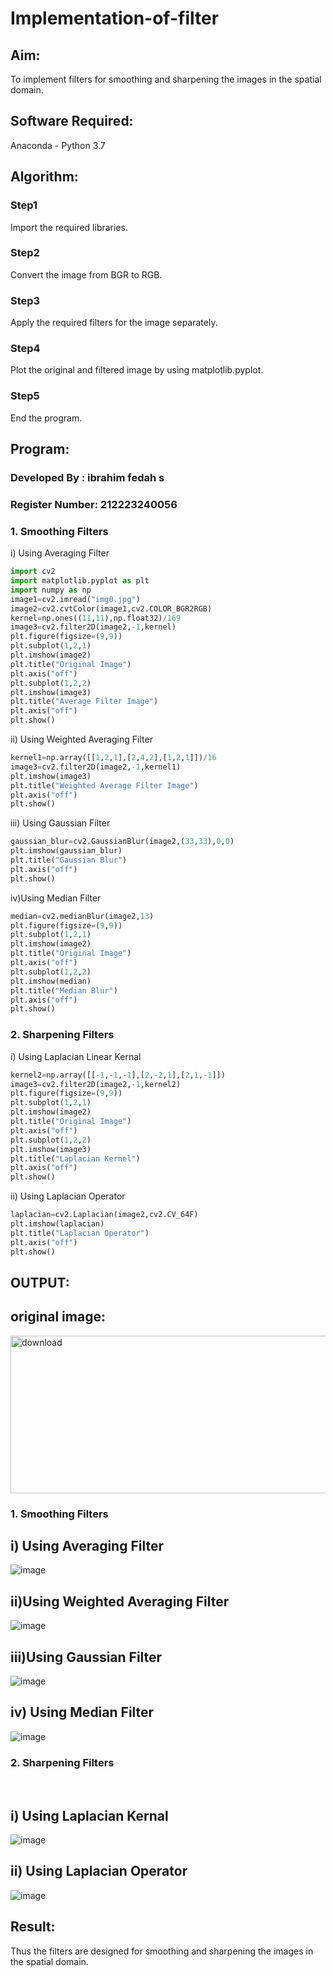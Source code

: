 # Implementation-of-filter
## Aim:
To implement filters for smoothing and sharpening the images in the spatial domain.

## Software Required:
Anaconda - Python 3.7

## Algorithm:
### Step1
Import the required libraries.

### Step2
Convert the image from BGR to RGB.

### Step3
Apply the required filters for the image separately.

### Step4
Plot the original and filtered image by using matplotlib.pyplot.

### Step5
End the program.

## Program:
### Developed By   : ibrahim fedah s
### Register Number: 212223240056

### 1. Smoothing Filters

i) Using Averaging Filter
```Python
import cv2
import matplotlib.pyplot as plt
import numpy as np
image1=cv2.imread("img0.jpg")
image2=cv2.cvtColor(image1,cv2.COLOR_BGR2RGB)
kernel=np.ones((11,11),np.float32)/169
image3=cv2.filter2D(image2,-1,kernel)
plt.figure(figsize=(9,9))
plt.subplot(1,2,1)
plt.imshow(image2)
plt.title("Original Image")
plt.axis("off")
plt.subplot(1,2,2)
plt.imshow(image3)
plt.title("Average Filter Image")
plt.axis("off")
plt.show()
```

ii) Using Weighted Averaging Filter
```Python
kernel1=np.array([[1,2,1],[2,4,2],[1,2,1]])/16
image3=cv2.filter2D(image2,-1,kernel1)
plt.imshow(image3)
plt.title("Weighted Average Filter Image")
plt.axis("off")
plt.show()
```

iii) Using Gaussian Filter
```Python
gaussian_blur=cv2.GaussianBlur(image2,(33,33),0,0)
plt.imshow(gaussian_blur)
plt.title("Gaussian Blur")
plt.axis("off")
plt.show()
```

iv)Using Median Filter
```Python
median=cv2.medianBlur(image2,13)
plt.figure(figsize=(9,9))
plt.subplot(1,2,1)
plt.imshow(image2)
plt.title("Original Image")
plt.axis("off")
plt.subplot(1,2,2)
plt.imshow(median)
plt.title("Median Blur")
plt.axis("off")
plt.show()
```

### 2. Sharpening Filters
i) Using Laplacian Linear Kernal
```Python
kernel2=np.array([[-1,-1,-1],[2,-2,1],[2,1,-1]])
image3=cv2.filter2D(image2,-1,kernel2)
plt.figure(figsize=(9,9))
plt.subplot(1,2,1)
plt.imshow(image2)
plt.title("Original Image")
plt.axis("off")
plt.subplot(1,2,2)
plt.imshow(image3)
plt.title("Laplacian Kernel")
plt.axis("off")
plt.show()
```
ii) Using Laplacian Operator
```Python
laplacian=cv2.Laplacian(image2,cv2.CV_64F)
plt.imshow(laplacian)
plt.title("Laplacian Operator")
plt.axis("off")
plt.show()
```

## OUTPUT:
## original image:
<img width="717" height="252" alt="download" src="https://github.com/user-attachments/assets/9a7ee386-2125-497c-bbeb-aaaf37339a3a" />


### 1. Smoothing Filters

## i) Using Averaging Filter
![image](https://github.com/user-attachments/assets/eb3b734c-5842-4314-9a97-b95b7b2fb6dd)


## ii)Using Weighted Averaging Filter
![image](https://github.com/user-attachments/assets/82bafb87-03ac-4da3-967f-121325904006)



## iii)Using Gaussian Filter
![image](https://github.com/user-attachments/assets/92919bb9-09bb-4875-9df2-74038da4816b)




## iv) Using Median Filter
![image](https://github.com/user-attachments/assets/ec4e3f65-0290-4e2f-b02d-99159d5a73d1)





### 2. Sharpening Filters
</br>

## i) Using Laplacian Kernal
![image](https://github.com/user-attachments/assets/2a268cb3-e908-4963-a321-42848edc3aa4)



## ii) Using Laplacian Operator
![image](https://github.com/user-attachments/assets/57ddfb34-961e-4135-9185-73e98c7eb67c)




## Result:
Thus the filters are designed for smoothing and sharpening the images in the spatial domain.



